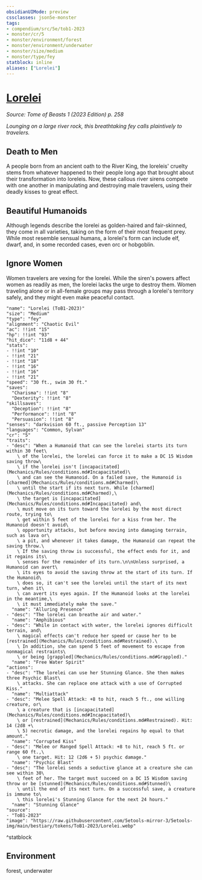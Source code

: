 ```yaml
---
obsidianUIMode: preview
cssclasses: json5e-monster
tags:
- compendium/src/5e/tob1-2023
- monster/cr/5
- monster/environment/forest
- monster/environment/underwater
- monster/size/medium
- monster/type/fey
statblock: inline
aliases: ["Lorelei"]
---
```

# [Lorelei](Mechanics\bestiary\fey/lorelei-tob1-2023.md)
*Source: Tome of Beasts 1 (2023 Edition) p. 258*  

*Lounging on a large river rock, this breathtaking fey calls plaintively to travelers.*

## Death to Men

A people born from an ancient oath to the River King, the loreleis' cruelty stems from whatever happened to their people long ago that brought about their transformation into loreleis. Now, these callous river sirens compete with one another in manipulating and destroying male travelers, using their deadly kisses to great effect.

## Beautiful Humanoids

Although legends describe the lorelei as golden-haired and fair-skinned, they come in all varieties, taking on the form of their most frequent prey. While most resemble sensual humans, a lorelei's form can include elf, dwarf, and, in some recorded cases, even orc or hobgoblin.

## Ignore Women

Women travelers are vexing for the lorelei. While the siren's powers affect women as readily as men, the lorelei lacks the urge to destroy them. Women traveling alone or in all-female groups may pass through a lorelei's territory safely, and they might even make peaceful contact.

```statblock
"name": "Lorelei (ToB1-2023)"
"size": "Medium"
"type": "fey"
"alignment": "Chaotic Evil"
"ac": !!int "15"
"hp": !!int "93"
"hit_dice": "11d8 + 44"
"stats":
- !!int "10"
- !!int "21"
- !!int "18"
- !!int "16"
- !!int "16"
- !!int "21"
"speed": "30 ft., swim 30 ft."
"saves":
  "Charisma": !!int "8"
  "Dexterity": !!int "8"
"skillsaves":
  "Deception": !!int "8"
  "Performance": !!int "8"
  "Persuasion": !!int "8"
"senses": "darkvision 60 ft., passive Perception 13"
"languages": "Common, Sylvan"
"cr": "5"
"traits":
- "desc": "When a Humanoid that can see the lorelei starts its turn within 30 feet\
    \ of the lorelei, the lorelei can force it to make a DC 15 Wisdom saving throw\
    \ if the lorelei isn't [incapacitated](Mechanics/Rules/conditions.md#Incapacitated)\
    \ and can see the Humanoid. On a failed save, the Humanoid is [charmed](Mechanics/Rules/conditions.md#Charmed)\
    \ until the start if its next turn. While [charmed](Mechanics/Rules/conditions.md#Charmed),\
    \ the target is [incapacitated](Mechanics/Rules/conditions.md#Incapacitated) and\
    \ must move on its turn toward the lorelei by the most direct route, trying to\
    \ get within 5 feet of the lorelei for a kiss from her. The Humanoid doesn't avoid\
    \ opportunity attacks, but before moving into damaging terrain, such as lava or\
    \ a pit, and whenever it takes damage, the Humanoid can repeat the saving throw.\
    \ If the saving throw is successful, the effect ends for it, and it regains its\
    \ senses for the remainder of its turn.\n\nUnless surprised, a Humanoid can avert\
    \ its eyes to avoid the saving throw at the start of its turn. If the Humanoid\
    \ does so, it can't see the lorelei until the start of its next turn, when it\
    \ can avert its eyes again. If the Humanoid looks at the lorelei in the meantime,\
    \ it must immediately make the save."
  "name": "Alluring Presence"
- "desc": "The lorelei can breathe air and water."
  "name": "Amphibious"
- "desc": "While in contact with water, the lorelei ignores difficult terrain, and\
    \ magical effects can't reduce her speed or cause her to be [restrained](Mechanics/Rules/conditions.md#Restrained).\
    \ In addition, she can spend 5 feet of movement to escape from nonmagical restraints\
    \ or being [grappled](Mechanics/Rules/conditions.md#Grappled)."
  "name": "Free Water Spirit"
"actions":
- "desc": "The lorelei can use her Stunning Glance. She then makes three Psychic Blast\
    \ attacks. She can replace one attack with a use of Corrupted Kiss."
  "name": "Multiattack"
- "desc": "Melee Spell Attack: +8 to hit, reach 5 ft., one willing creature, or\
    \ a creature that is [incapacitated](Mechanics/Rules/conditions.md#Incapacitated)\
    \ or [restrained](Mechanics/Rules/conditions.md#Restrained). Hit: 14 (2d8 +\
    \ 5) necrotic damage, and the lorelei regains hp equal to that amount."
  "name": "Corrupted Kiss"
- "desc": "Melee or Ranged Spell Attack: +8 to hit, reach 5 ft. or range 60 ft.,\
    \ one target. Hit: 12 (2d6 + 5) psychic damage."
  "name": "Psychic Blast"
- "desc": "The lorelei sends a seductive glance at a creature she can see within 30\
    \ feet of her. The target must succeed on a DC 15 Wisdom saving throw or be [stunned](Mechanics/Rules/conditions.md#Stunned)\
    \ until the end of its next turn. On a successful save, a creature is immune to\
    \ this lorelei's Stunning Glance for the next 24 hours."
  "name": "Stunning Glance"
"source":
- "ToB1-2023"
"image": "https://raw.githubusercontent.com/5etools-mirror-3/5etools-img/main/bestiary/tokens/ToB1-2023/Lorelei.webp"
```
^statblock

## Environment

forest, underwater